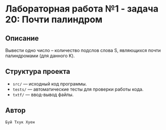# Лабораторная работа №1 - задача 20: Почти палиндром

## Описание
Вывести одно число – количество подслов слова S, являющихся почти палиндромами (для данного K).

## Структура проекта
- `src/` — исходный код программы.
- `tests/` — автоматические тесты для проверки работы кода.
- `txtf/` — ввод-вывод файлы.

## Автор
    Буй Тхук Хуен
